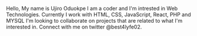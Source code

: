 Hello, My name is Ujiro Oduokpe
I am a coder and I'm intrested in Web Technologies.
Currently I work with HTML, CSS, JavaScript, React, PHP and MYSQL
I'm looking to collaborate on projects that are related to what I'm interested in.
Connect with me on twitter @best4lyfe02.

<!---
jiro2017/jiro2017 is a ✨ special ✨ repository because its `README.md` (this file) appears on your GitHub profile.
You can click the Preview link to take a look at your changes.
--->
